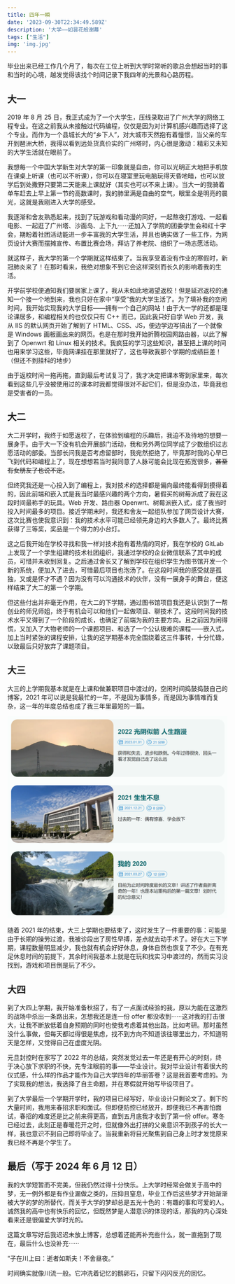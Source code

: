 ```yaml
---
title: 四年一瞬
date: '2023-09-30T22:34:49.589Z'
description: '大学——如昙花般谢幕'
tags: ["生活"]
img: 'img.jpg'
---
```


毕业出来已经工作几个月了，每次在工位上听到大学时常听的歌总会想起当时的事和当时的心境，越发觉得该找个时间记录下我四年的光景和心路历程。

## 大一

2019 年 8 月 25 日，我正式成为了一个大学生，压线录取进了广州大学的网络工程专业。在这之前我从未接触过代码编程，仅仅是因为对计算机感兴趣而选择了这个专业。而作为一个县城长大的“乡下人”，对大城市天然抱有着憧憬，当父亲的车开到琶洲大桥，我得以看到远处货真价实的广州塔时，内心很是激动：精彩又未知的大学生活就在眼前了。

我想每一个中国大学新生对大学的第一印象就是自由，你可以光明正大地把手机放在课桌上听课（也可以不听课），你可以在寝室里玩电脑玩得天昏地暗，也可以放学后到处撒野只要第二天能来上课就好（其实也可以不来上课）。当大一的我骑着单车赶去上早上第一节的高数课时，我的肺里满是自由的空气，眼里全是明亮的晨光，这就是我刚进入大学的感受。

我逐渐和舍友熟悉起来，找到了玩游戏和看动漫的同好，一起熬夜打游戏、一起看电影、一起逛了广州塔、沙面岛、上下九······还加入了学院的团委学生会和红十字会，期盼着社团活动能进一步丰富我的大学生活，并且也确实做了一些工作，为网页设计大赛而摆摊宣传、布置比赛会场，拜访了养老院、组织了一场志愿活动。

就这样子，我大学的第一个学期就这样结束了。当我享受着没有作业的寒假时，新冠肺炎来了！在那时看来，我绝对想象不到它会这样深刻而长久的影响着我的生活。

开学前学校便通知我们要居家上课了，我从未如此地渴望返校！但是延迟返校的通知一个接一个地到来，我也只好在家中“享受”我的大学生活了。为了填补我的空闲时间，我开始实现我的大学目标——拥有一个自己的网站！由于大一学的还都是理论课居多，和编程相关的也仅仅只有 C++ 而已，因此我只好自学 Web 开发，我从 IIS 的默认网页开始了解到了 HTML、CSS、JS，便边学边写搞出了一个就像是 Windows 画板画出来的网页。也是在那时我开始折腾校园网路由器，以此了解到了 Openwrt 和 Linux 相关的技术。我疯狂的学习这些知识，甚至把上课的时间也用来学习这些，毕竟网课挂在那里就好了，这也导致我那个学期的成绩巨差！（但还不到挂科的地步）

由于返校时间一拖再拖，直到最后考试复习了，我才决定把课本寄到家里来，每次看到这些几乎没被使用过的课本时我都觉得很对不起它们，但是没办法，毕竟我也是受害者的一员。

## 大二

大二开学时，我终于如愿返校了，在体验到编程的乐趣后，我迫不及待地的想要一展身手。由于大一下没有机会开展部门活动，我和另外两位同学成了少数组织过志愿活动的部委。当部长问我是否考虑留部时，我宛然拒绝了，毕竟那时我的心早已飞到代码和编程上了，现在想想若当时我同意了人脉可能会比现在拓宽很多，~~甚至有女朋友了也说不定~~。

但终究我还是一心投入到了编程上，我对技术的选择都是偏向最终能看得到摸得着的，因此前端和嵌入式是我当时最感兴趣的两个方向，暑假买的树莓派成了我在这段时间最称手的玩具。Web 开发、路由器 Openwrt、树莓派嵌入式，成了我当时投入时间最多的项目。接近学期末时，我还和舍友一起组队参加了网页设计大赛，这次比赛也使我意识到：我的技术水平可能已经领先身边的大多数人了。最终比赛获得了三等奖，奖品是一个得力的小台灯。

这之后我开始在学校寻找和我一样对技术抱有着热情的同好，我在学校的 GitLab 上发现了一个学生组建的技术社团组织，我通过学校的企业微信联系了其中的成员，可惜并未收到回复。之后通过舍长又了解到学校在组织学生为图书馆开发一个新的系统，便加入了进去，可惜最后项目也泡汤了。在这段时间我的感受就是孤独，又或是怀才不遇？因为没有可以沟通技术的伙伴，没有一展身手的舞台，便这样结束了大二的第一个学期。

但这些付出并非毫无作用，在大二的下学期，通过图书馆项目我还是认识到了一帮创业的师兄师姐，终于有机会可以和他们一起做项目、聊技术了。这段时间我的技术水平又得到了一个阶段的成长，也确定了前端为我的主要方向。且之前因为闲得慌，又加入了大物老师的一个课题项目、和选了一个公认极难的课程——嵌入式，加上当时紧张的课程安排，让我的这学期基本完全围绕着这三件事转，十分忙碌，以致最后只好放弃了课题项目。

## 大三

大三的上学期我基本就是在上课和做兼职项目中渡过的，空闲时间捣鼓捣鼓自己的博客，2021 年可以说是我最忙的一年，不是因为事情多，而是因为事情难而复杂，这一年的年度总结也成了我三年里最短的一篇。

![三年总结对比](./compare.png)

随着 2021 年的结束，大三上学期也要结束了，这时发生了一件重要的事：可能是由于长期的操劳过渡，我被诊段出了房性早搏，差点就去动手术了。好在大三下学期，课程数量明显减少，我也就有机会好好休息，身体自然也恢复了不少。在有充足休息时间的前提下，其余时间我基本上就是在玩和找实习中渡过的，然而实习没找到，游戏和项目倒是玩了不少。

## 大四

到了大四上学期，我开始准备秋招了，有了一点面试经验的我，原以为能在这激烈的战场中杀出一条路出来，怎想我还是连一份 offer 都没收到······这对我的打击很大，让我不断放低着自身预期的同时也使我考虑着其他出路，比如考研。那时虽然没什么事做，但每天都过得很是焦虑，找不到方向不知道该往哪里出力，不知道明天是怎样，又觉得自己在虚度光阴。

元旦封控时在家写了 2022 年的总结，突然发觉过去一年还是有开心的时刻，终于决心放下求职的不快，先专注眼前的事——毕业设计。我对毕业设计有着很大的仪式感，什么样的作品才能作为自己大学四年的华丽答卷？这是我首要考虑的。为了实现我的想法，我选择了自主命题，并在寒假就开始写毕设项目了。

到了大学最后一个学期开学时，我的项目已经写好，毕业设计只剩论文了。剩下的大量时间，我用来春招求职和面试。但即便防控已经放开，即便我已不再害怕面试，春招的难度还是比之前来得更高，直到五月底我才收到了第一份 offer。寒冬已经过去，此刻正是春暖花开之时，但就像外出打拼的父亲意识不到孩子的长大一样，我也意识不到自己即将毕业了。当我重新将目光聚焦到自己身上时才发觉原来我已经不再是个学生了。

## 最后（写于 2024 年 6 月 12 日）

我的大学短暂而不完美，但我仍然过得十分快乐。上大学时经常会做关于高中的梦，无一例外都是有作业漏做之类的，压抑且窒息，毕业工作后这些梦才开始渐渐被大学的梦的所替代，而关于大学的梦却总是五光十色的：有趣的事和可爱的人。诚然我的高中也有快乐的回忆，但既然梦是人潜意识的体现的话，那我的内心深处看来还是很偏爱大学时光的。

这篇文章写好后我迟迟未放上博客，总想着还能再补充些什么，就一直拖到了现在，最后什么也没补充······

“子在川上曰：逝者如斯夫！不舍昼夜。”

时间确实就像川流一般。它冲洗着记忆的鹅卵石，只留下闪闪反光的回忆。
